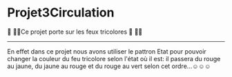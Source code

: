 # Projet3Circulation
 :vertical_traffic_light: :traffic_light::vertical_traffic_light:Ce projet porte sur les feux tricolores :vertical_traffic_light: :traffic_light::vertical_traffic_light: <br><hr>
 En effet dans ce projet nous avons utiliser le pattron Etat pour pouvoir changer la couleur du feu tricolore selon l'état où il est: il passera du rouge au jaune, du jaune au rouge et du rouge au vert selon cet ordre...:relaxed::relaxed::relaxed:
